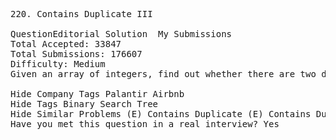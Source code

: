 <pre>
220. Contains Duplicate III  

QuestionEditorial Solution  My Submissions
Total Accepted: 33847
Total Submissions: 176607
Difficulty: Medium
Given an array of integers, find out whether there are two distinct indices i and j in the array such that the difference between nums[i] and nums[j] is at most t and the difference between i and j is at most k.

Hide Company Tags Palantir Airbnb
Hide Tags Binary Search Tree
Hide Similar Problems (E) Contains Duplicate (E) Contains Duplicate II
Have you met this question in a real interview? Yes  
</pre>
